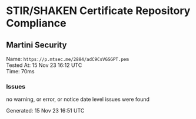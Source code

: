 # STIR/SHAKEN Certificate Repository Compliance

## Martini Security

Name: `https://p.mtsec.me/2884/adC9CsVGSGPT.pem`\
Tested At: 15 Nov 23 16:12 UTC\
Time: 70ms

### Issues

no warning, or error, or notice date level issues were found

Generated: 15 Nov 23 16:51 UTC